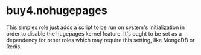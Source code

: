 buy4.nohugepages
============
This simples role just adds a script to be run on system's initialization in
order to disable the hugepages kernel feature. It's ought to be set as a
dependency for other roles which may require this setting, like MongoDB or
Redis.
